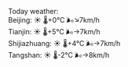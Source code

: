 Today weather:  
Beijing: ☀️ 🌡️+0°C 🌬️↘7km/h  
Tianjin: ☀️ 🌡️+5°C 🌬️→7km/h  
Shijiazhuang: ☀️ 🌡️+4°C 🌬️→7km/h  
Tangshan: ☀️ 🌡️-2°C 🌬️→8km/h  
